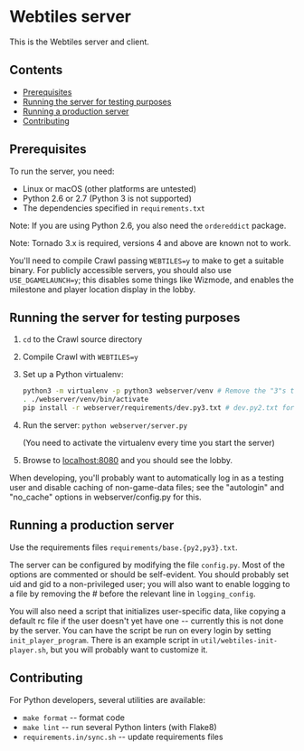 # Webtiles server

This is the Webtiles server and client.

## Contents

* [Prerequisites](#prerequisites)
* [Running the server for testing purposes](#running-the-server-for-testing-purposes)
* [Running a production server](#running-a-production-server)
* [Contributing](#contributing)

## Prerequisites

To run the server, you need:

* Linux or macOS (other platforms are untested)
* Python 2.6 or 2.7 (Python 3 is not supported)
* The dependencies specified in `requirements.txt`

Note: If you are using Python 2.6, you also need the `ordereddict` package.

Note: Tornado 3.x is required, versions 4 and above are known not to work.

You'll need to compile Crawl passing `WEBTILES=y` to make to get a
suitable binary. For publicly accessible servers, you should also use
`USE_DGAMELAUNCH=y`; this disables some things like Wizmode, and enables
the milestone and player location display in the lobby.

## Running the server for testing purposes

1. `cd` to the Crawl source directory
2. Compile Crawl with `WEBTILES=y`
3. Set up a Python virtualenv:

    ```sh
    python3 -m virtualenv -p python3 webserver/venv # Remove the "3"s to use Py2
    . ./webserver/venv/bin/activate
    pip install -r webserver/requirements/dev.py3.txt # dev.py2.txt for Py2
    ```

4. Run the server: `python webserver/server.py`

    (You need to activate the virtualenv every time you start the server)

5. Browse to [localhost:8080](http://localhost:8080/) and you should see the lobby.

When developing, you'll probably want to automatically log in as a
testing user and disable caching of non-game-data files; see the
"autologin" and "no_cache" options in webserver/config.py for this.

## Running a production server

Use the requirements files `requirements/base.{py2,py3}.txt`.

The server can be configured by modifying the file `config.py`. Most of
the options are commented or should be self-evident. You should
probably set uid and gid to a non-privileged user; you will also want
to enable logging to a file by removing the # before the relevant line
in `logging_config`.

You will also need a script that initializes user-specific data, like
copying a default rc file if the user doesn't yet have one --
currently this is not done by the server. You can have the script be
run on every login by setting `init_player_program`. There is an example
script in `util/webtiles-init-player.sh`, but you will probably want to
customize it.

## Contributing

For Python developers, several utilities are available:

* `make format` -- format code
* `make lint` -- run several Python linters (with Flake8)
* `requirements.in/sync.sh` -- update requirements files
